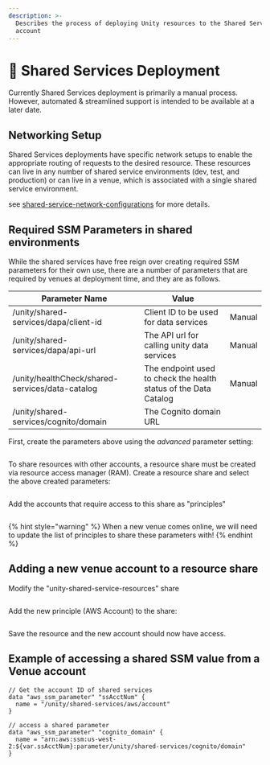 ```yaml
---
description: >-
  Describes the process of deploying Unity resources to the Shared Services
  account
---
```


# 🚧 Shared Services Deployment

Currently Shared Services deployment is primarily a manual process.  However, automated & streamlined support is intended to be available at a later date.

## Networking Setup

Shared Services deployments have specific network setups to enable the appropriate routing of requests to the desired resource. These resources can live in any number of shared service environments (dev, test, and production) or can live in a venue, which is associated with a single shared service environment.

see [shared-service-network-configurations](shared-services-deployment/shared-service-network-configurations/ "mention") for more details.

## Required SSM Parameters in shared environments

While the shared services have free reign over creating required SSM parameters for their own use, there are a number of parameters that are required by venues at deployment time, and they are as follows.

| Parameter Name                                  | Value                                                            |        |
| ----------------------------------------------- | ---------------------------------------------------------------- | ------ |
| /unity/shared-services/dapa/client-id           | Client ID to be used for data services                           | Manual |
| /unity/shared-services/dapa/api-url             | The API url for calling unity data services                      | Manual |
| /unity/healthCheck/shared-services/data-catalog | The endpoint used to check the health status of the Data Catalog | Manual |
| /unity/shared-services/cognito/domain           | The Cognito domain URL                                           |        |

First, create the parameters above using the _advanced_ parameter setting:

<figure><img src="../../../../../.gitbook/assets/Screenshot 2024-04-25 at 11.19.57 AM.png" alt=""><figcaption></figcaption></figure>

To share resources with other accounts, a resource share must be created via resource access manager (RAM). Create a resource share and select the above created parameters:

<figure><img src="../../../../../.gitbook/assets/Screenshot 2024-04-25 at 11.23.00 AM.png" alt=""><figcaption></figcaption></figure>

Add the accounts that require access to this share as "principles"

<figure><img src="../../../../../.gitbook/assets/Screenshot 2024-04-25 at 11.24.58 AM.png" alt=""><figcaption></figcaption></figure>

{% hint style="warning" %}
When a new venue comes online, we will need to update the list of principles to share these parameters with!
{% endhint %}

## Adding a new venue account to a resource share

Modify the "unity-shared-service-resources" share

<figure><img src="../../../../../.gitbook/assets/Screenshot 2024-04-25 at 11.33.21 AM.png" alt=""><figcaption></figcaption></figure>

Add the new principle (AWS Account) to the share:

<figure><img src="../../../../../.gitbook/assets/Screenshot 2024-04-25 at 11.33.34 AM.png" alt=""><figcaption></figcaption></figure>

Save the resource and the new account should now have access.



## Example of accessing a shared SSM value from a Venue account

```
// Get the account ID of shared services
data "aws_ssm_parameter" "ssAcctNum" {
  name = "/unity/shared-services/aws/account"
}

// access a shared parameter
data "aws_ssm_parameter" "cognito_domain" {
  name = "arn:aws:ssm:us-west-2:${var.ssAcctNum}:parameter/unity/shared-services/cognito/domain"
}
```


